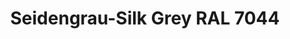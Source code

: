 ---
layout: product
title: "Seidengrau-Silk Grey RAL 7044"
price: "330" 
desc: "Acrylic Laquer 10mL"
img_path: "/assets/img/RC217.webp"
brand: "AK "
available: false
special_offer: false
new: false
soon: false
cat: "020000"
subcat: "020200"
subsubcat: "020201"
sifra: "RC217"
popular: false
---